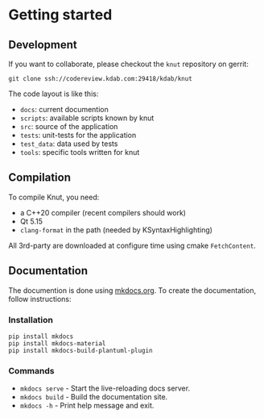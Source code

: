 # Getting started

## Development

If you want to collaborate, please checkout the `knut` repository on gerrit:

```
git clone ssh://codereview.kdab.com:29418/kdab/knut
```

The code layout is like this:

- `docs`: current documention
- `scripts`: available scripts known by knut
- `src`: source of the application
- `tests`: unit-tests for the application
- `test_data`: data used by tests
- `tools`: specific tools written for knut

## Compilation

To compile Knut, you need:

- a C++20 compiler (recent compilers should work)
- Qt 5.15
- `clang-format` in the path (needed by KSyntaxHighlighting)

All 3rd-party are downloaded at configure time using cmake `FetchContent`.

## Documentation

The documention is done using [mkdocs.org](https://www.mkdocs.org/). To create the documentation, follow instructions:

### Installation

```
pip install mkdocs
pip install mkdocs-material
pip install mkdocs-build-plantuml-plugin
```

### Commands

- `mkdocs serve` - Start the live-reloading docs server.
- `mkdocs build` - Build the documentation site.
- `mkdocs -h` - Print help message and exit.
